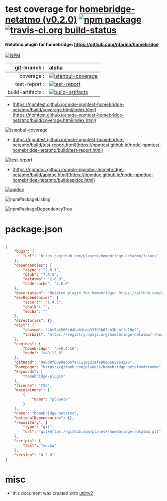 # test coverage for  [homebridge-netatmo (v0.2.0)](https://github.com/planetk/homebridge-netatmo#readme)  [![npm package](https://img.shields.io/npm/v/npmtest-homebridge-netatmo.svg?style=flat-square)](https://www.npmjs.org/package/npmtest-homebridge-netatmo) [![travis-ci.org build-status](https://api.travis-ci.org/npmtest/node-npmtest-homebridge-netatmo.svg)](https://travis-ci.org/npmtest/node-npmtest-homebridge-netatmo)
#### Netatmo plugin for homebridge: https://github.com/nfarina/homebridge

[![NPM](https://nodei.co/npm/homebridge-netatmo.png?downloads=true&downloadRank=true&stars=true)](https://www.npmjs.com/package/homebridge-netatmo)

| git-branch : | [alpha](https://github.com/npmtest/node-npmtest-homebridge-netatmo/tree/alpha)|
|--:|:--|
| coverage : | [![istanbul-coverage](https://npmtest.github.io/node-npmtest-homebridge-netatmo/build/coverage.badge.svg)](https://npmtest.github.io/node-npmtest-homebridge-netatmo/build/coverage.html/index.html)|
| test-report : | [![test-report](https://npmtest.github.io/node-npmtest-homebridge-netatmo/build/test-report.badge.svg)](https://npmtest.github.io/node-npmtest-homebridge-netatmo/build/test-report.html)|
| build-artifacts : | [![build-artifacts](https://npmtest.github.io/node-npmtest-homebridge-netatmo/glyphicons_144_folder_open.png)](https://github.com/npmtest/node-npmtest-homebridge-netatmo/tree/gh-pages/build)|

- [https://npmtest.github.io/node-npmtest-homebridge-netatmo/build/coverage.html/index.html](https://npmtest.github.io/node-npmtest-homebridge-netatmo/build/coverage.html/index.html)

[![istanbul-coverage](https://npmtest.github.io/node-npmtest-homebridge-netatmo/build/screenCapture.buildCi.browser.%252Ftmp%252Fbuild%252Fcoverage.lib.html.png)](https://npmtest.github.io/node-npmtest-homebridge-netatmo/build/coverage.html/index.html)

- [https://npmtest.github.io/node-npmtest-homebridge-netatmo/build/test-report.html](https://npmtest.github.io/node-npmtest-homebridge-netatmo/build/test-report.html)

[![test-report](https://npmtest.github.io/node-npmtest-homebridge-netatmo/build/screenCapture.buildCi.browser.%252Ftmp%252Fbuild%252Ftest-report.html.png)](https://npmtest.github.io/node-npmtest-homebridge-netatmo/build/test-report.html)

- [https://npmdoc.github.io/node-npmdoc-homebridge-netatmo/build/apidoc.html](https://npmdoc.github.io/node-npmdoc-homebridge-netatmo/build/apidoc.html)

[![apidoc](https://npmdoc.github.io/node-npmdoc-homebridge-netatmo/build/screenCapture.buildCi.browser.%252Ftmp%252Fbuild%252Fapidoc.html.png)](https://npmdoc.github.io/node-npmdoc-homebridge-netatmo/build/apidoc.html)

![npmPackageListing](https://npmtest.github.io/node-npmtest-homebridge-netatmo/build/screenCapture.npmPackageListing.svg)

![npmPackageDependencyTree](https://npmtest.github.io/node-npmtest-homebridge-netatmo/build/screenCapture.npmPackageDependencyTree.svg)



# package.json

```json

{
    "bugs": {
        "url": "https://github.com/planetk/homebridge-netatmo/issues"
    },
    "dependencies": {
        "async": "2.0.1",
        "glob": "7.0.5",
        "netatmo": "2.0.0",
        "node-cache": "3.0.0"
    },
    "description": "Netatmo plugin for homebridge: https://github.com/nfarina/homebridge",
    "devDependencies": {
        "assert": "1.4.1",
        "chalk": "",
        "mocha": ""
    },
    "directories": {},
    "dist": {
        "shasum": "2bc5a4506cd4bab3caa33393b67cb3bbbffa28e9",
        "tarball": "https://registry.npmjs.org/homebridge-netatmo/-/homebridge-netatmo-0.2.0.tgz"
    },
    "engines": {
        "homebridge": ">=0.4.16",
        "node": ">=0.12.0"
    },
    "gitHead": "0a6d9f6088ec36fa711181d3afe98a0665ae4226",
    "homepage": "https://github.com/planetk/homebridge-netatmo#readme",
    "keywords": [
        "homebridge-plugin"
    ],
    "license": "ISC",
    "maintainers": [
        {
            "name": "planetk"
        }
    ],
    "name": "homebridge-netatmo",
    "optionalDependencies": {},
    "repository": {
        "type": "git",
        "url": "git+https://github.com/planetk/homebridge-netatmo.git"
    },
    "scripts": {
        "test": "mocha"
    },
    "version": "0.2.0"
}
```



# misc
- this document was created with [utility2](https://github.com/kaizhu256/node-utility2)
